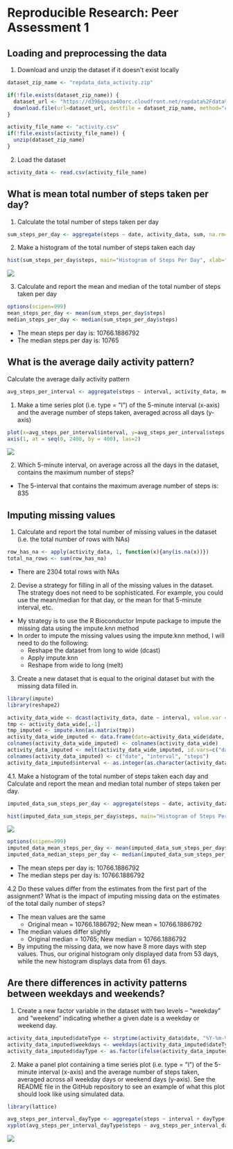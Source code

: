 # Reproducible Research: Peer Assessment 1


## Loading and preprocessing the data

1. Download and unzip the dataset if it doesn't exist locally

```r
dataset_zip_name <- "repdata_data_activity.zip"

if(!file.exists(dataset_zip_name)) {
  dataset_url <- "https://d396qusza40orc.cloudfront.net/repdata%2Fdata%2Factivity.zip"
  download.file(url=dataset_url, destfile = dataset_zip_name, method="curl" )
}

activity_file_name <- "activity.csv"
if(!file.exists(activity_file_name)) {
  unzip(dataset_zip_name)
}
```

2. Load the dataset

```r
activity_data <- read.csv(activity_file_name)
```

## What is mean total number of steps taken per day?
1. Calculate the total number of steps taken per day

```r
sum_steps_per_day <- aggregate(steps ~ date, activity_data, sum, na.rm=TRUE)
```

2. Make a histogram of the total number of steps taken each day

```r
hist(sum_steps_per_day$steps, main="Histogram of Steps Per Day", xlab="Steps", ylab="Number of Days", breaks=20, xlim=c(0,25000), ylim=c(0,20))
```

![](PA1_template_files/figure-html/unnamed-chunk-4-1.png)<!-- -->

3. Calculate and report the mean and median of the total number of steps taken per day

```r
options(scipen=999)
mean_steps_per_day <- mean(sum_steps_per_day$steps)
median_steps_per_day <- median(sum_steps_per_day$steps)
```

* The mean steps per day is: 10766.1886792
* The median steps per day is: 10765

## What is the average daily activity pattern?
Calculate the average daily activity pattern

```r
avg_steps_per_interval <- aggregate(steps ~ interval, activity_data, mean, na.rm=TRUE)
```

1. Make a time series plot (i.e. type = "l") of the 5-minute interval (x-axis) and the average number of steps taken, averaged across all days (y-axis)

```r
plot(x=avg_steps_per_interval$interval, y=avg_steps_per_interval$steps, type='l', main="Avg Steps Per Time Interval In a Day", xlab="5-minute time intervals", ylab="Average Steps", xaxt='n')
axis(1, at = seq(0, 2400, by = 400), las=2)
```

![](PA1_template_files/figure-html/unnamed-chunk-7-1.png)<!-- -->

2. Which 5-minute interval, on average across all the days in the dataset, contains the maximum number of steps?
* The 5-interval that contains the maximum average number of steps is: 835

## Imputing missing values

1. Calculate and report the total number of missing values in the dataset (i.e. the total number of rows with NAs)

```r
row_has_na <- apply(activity_data, 1, function(x){any(is.na(x))})
total_na_rows <- sum(row_has_na)
```
* There are 2304 total rows with NAs

2. Devise a strategy for filling in all of the missing values in the dataset. The strategy does not need to be sophisticated. For example, you could use the mean/median for that day, or the mean for that 5-minute interval, etc.
* My strategy is to use the R Bioconductor Impute package to impute the missing data using the impute.knn method
* In order to impute the missing values using the impute.knn method, I will need to do the following:
    + Reshape the dataset from long to wide (dcast)
    + Apply impute.knn
    + Reshape from wide to long (melt)

3. Create a new dataset that is equal to the original dataset but with the missing data filled in.

```r
library(impute)
library(reshape2)

activity_data_wide <- dcast(activity_data, date ~ interval, value.var = "steps")
tmp <- activity_data_wide[,-1]
tmp_imputed <- impute.knn(as.matrix(tmp))
activity_data_wide_imputed <- data.frame(date=activity_data_wide$date, tmp_imputed$data)
colnames(activity_data_wide_imputed) <- colnames(activity_data_wide)
activity_data_imputed <- melt(activity_data_wide_imputed, id.vars=c("date"))
colnames(activity_data_imputed) <- c("date", "interval", "steps")
activity_data_imputed$interval <- as.integer(as.character(activity_data_imputed$interval))
```

4.1. Make a histogram of the total number of steps taken each day and Calculate and report the mean and median total number of steps taken per day. 

```r
imputed_data_sum_steps_per_day <- aggregate(steps ~ date, activity_data_imputed, sum, na.rm=TRUE)

hist(imputed_data_sum_steps_per_day$steps, main="Histogram of Steps Per Day", xlab="Steps", ylab="Number of Days", breaks=20, xlim=c(0,25000), ylim=c(0,20))
```

![](PA1_template_files/figure-html/unnamed-chunk-10-1.png)<!-- -->

```r
options(scipen=999)
imputed_data_mean_steps_per_day <- mean(imputed_data_sum_steps_per_day$steps)
imputed_data_median_steps_per_day <- median(imputed_data_sum_steps_per_day$steps)
```

* The mean steps per day is: 10766.1886792
* The median steps per day is: 10766.1886792

4.2 Do these values differ from the estimates from the first part of the assignment? What is the impact of imputing missing data on the estimates of the total daily number of steps?

* The mean values are the same 
    + Original mean = 10766.1886792; New mean = 10766.1886792
* The median values differ slightly
    + Original median = 10765; New median = 10766.1886792
* By imputing the missing data, we now have 8 more days with step values. Thus, our original histogram only displayed data from 53 days, while the new histogram displays data from 61 days.


## Are there differences in activity patterns between weekdays and weekends?

1. Create a new factor variable in the dataset with two levels – “weekday” and “weekend” indicating whether a given date is a weekday or weekend day.

```r
activity_data_imputed$dateType <- strptime(activity_data$date, "%Y-%m-%d")
activity_data_imputed$weekdays <- weekdays(activity_data_imputed$dateType)
activity_data_imputed$dayType <- as.factor(ifelse(activity_data_imputed$weekdays == "Saturday" | activity_data_imputed$weekdays == "Sunday", "weekend", "weekday"))
```

2. Make a panel plot containing a time series plot (i.e. type = "l") of the 5-minute interval (x-axis) and the average number of steps taken, averaged across all weekday days or weekend days (y-axis). See the README file in the GitHub repository to see an example of what this plot should look like using simulated data.

```r
library(lattice)

avg_steps_per_interval_dayType <- aggregate(steps ~ interval + dayType, activity_data_imputed, mean, na.rm=TRUE)
xyplot(avg_steps_per_interval_dayType$steps ~ avg_steps_per_interval_dayType$interval | avg_steps_per_interval_dayType$dayType, main="Avg Steps Per Time Interval Per Day Type",xlab="Interval", ylab="Number of Steps",layout=c(1,2), type="l")
```

![](PA1_template_files/figure-html/unnamed-chunk-12-1.png)<!-- -->
